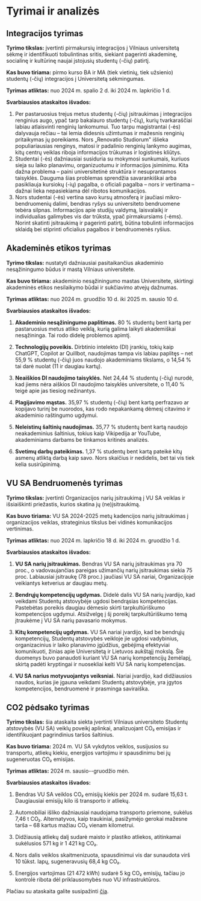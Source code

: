 # Tyrimai ir analizės

## Integracijos tyrimas

**Tyrimo tikslas:** įvertinti pirmakursių integracijos į Vilniaus
universitetą sėkmę ir identifikuoti tobulintinas sritis, siekiant
pagerinti akademinę, socialinę ir kultūrinę naujai įstojusių studentų
(-čių) patirtį.

**Kas buvo tiriama:** pirmo kurso BA ir MA (tiek vietinių, tiek
užsienio) studentų (-čių) integracijos į Universitetą sėkmingumas.

**Tyrimas atliktas:** nuo 2024 m. spalio 2 d. iki 2024 m. lapkričio 1 d.

**Svarbiausios ataskaitos išvados:**

1. Per pastaruosius trejus metus studentų (-čių) įsitraukimas į
integracijos renginius augo, ypač tarp bakalauro studentų (-čių), kurių
tvarkaraščiai labiau atlaisvinti renginių lankomumui. Tuo tarpu
magistrantai (-ės) dalyvauja rečiau – tai lemia didesnis užimtumas ir
mažesnis renginių pritaikymas jų poreikiams. Nors „Renovatio Studiorum"
išlieka populiariausias renginys, matosi ir padalinio renginių lankymo
augimas, kitų centrų veiklas riboja informacijos trūkumas ir logistinės
kliūtys.
2. Studentai (-ės) dažniausiai susiduria su mokymosi sunkumais, kuriuos
sieja su laiko planavimu, organizuotumu ir informacijos įsiminimu. Kita
dažna problema – paini universitetinė struktūra ir nesuprantamos
taisyklės. Dauguma šias problemas sprendžia savarankiškai arba
pasikliauja kursiokų (-ių) pagalba, o oficiali pagalba – nors ir
vertinama – dažnai lieka nepasiekiama dėl ribotos komunikacijos.
3. Nors studentai (-ės) vertina savo kursų atmosferą ir jaučiasi
mikro-bendruomenių dalimi, bendras ryšys su universiteto bendruomene
tebėra silpnas. Informacijos apie studijų valdymą, laisvalaikį ir
individualias galimybes vis dar trūksta, ypač pirmakursiams (-ėms).
Norint skatinti įsitraukimą ir pagerinti patirtį, būtina tobulinti
informacijos sklaidą bei stiprinti oficialius pagalbos ir bendruomenės
ryšius.

## Akademinės etikos tyrimas

**Tyrimo tikslas:** nustatyti dažniausiai pasitaikančius akademinio
nesąžiningumo būdus ir mastą Vilniaus universitete.

**Kas buvo tiriama:** akademinio nesąžiningumo mastas Universitete,
skirtingi akademinės etikos nesilaikymo būdai ir sukčiavimo atvejų
dažnumas.

**Tyrimas atliktas:** nuo 2024 m. gruodžio 10 d. iki 2025 m. sausio 10
d.

**Svarbiausios ataskaitos išvados:**

1. **Akademinio nesąžiningumo paplitimas.** 80 % studentų bent kartą per
  pastaruosius metus atliko veiklą, kurią galima laikyti akademiškai
  nesąžininga. Tai rodo didelę problemos apimtį.

2. **Technologijų poveikis.** Dirbtinio intelekto (DI) įrankių, tokių
  kaip ChatGPT, Copilot ar Quillbot, naudojimas tampa vis labiau
  paplitęs – net 55,9 % studentų (-čių) juos naudojo akademiniams
  tikslams, o 14,54 % tai darė nuolat (11 ir daugiau kartų).

3. **Neaiškios DI naudojimo taisyklės.** Net 24,44 % studentų (-čių)
  nurodė, kad jiems nėra aiškios DI naudojimo taisyklės universitete, o
  11,40 % teigė apie jas tiesiog nežinantys.

4. **Plagijavimo mąstas.** 35,97 % studentų (-čių) bent kartą perfrazavo
  ar kopijavo turinį be nuorodos, kas rodo nepakankamą dėmesį citavimo
  ir akademinio raštingumo ugdymui.

5. **Neleistinų šaltinių naudojimas.** 35,77 % studentų bent kartą
  naudojo neakademinius šaltinius, tokius kaip Vikipedija ar YouTube,
  akademiniams darbams be tinkamos kritinės analizės.

6. **Svetimų darbų pateikimas.** 1,37 % studentų bent kartą pateikė kitų
  asmenų atliktą darbą kaip savo. Nors skaičius ir nedidelis, bet tai
  vis tiek kelia susirūpinimą.

## VU SA Bendruomenės tyrimas

**Tyrimo tikslas:** įvertinti Organizacijos narių įsitraukimą į VU SA
veiklas ir išsiaiškinti priežastis, kurios skatina jų (ne)įsitraukimą.

**Kas buvo tiriama:** VU SA 2024-2025 metų kadencijos narių įsitraukimas
į organizacijos veiklas, strateginius tikslus bei vidinės komunikacijos
vertinimas.

**Tyrimas atliktas:** nuo 2024 m. lapkričio 18 d. iki 2024 m. gruodžio 1
d.

**Svarbiausios ataskaitos išvados:**

1. **VU SA narių įsitraukimas.** Bendras VU SA narių įsitraukimas yra 70
  proc., o vadovaujančias pareigas užimančių narių įsitraukimas siekia
  75 proc. Labiausiai įsitraukę (78 proc.) jaučiasi VU SA nariai,
  Organizacijoje veikiantys ketverius ar daugiau metų.

2. **Bendrųjų kompetencijų ugdymas.** Didelė dalis VU SA narių įvardijo,
  kad veikdami Studentų atstovybėje ugdosi bendrąsias kompetencijas.
  Pastebėtas poreikis daugiau dėmesio skirti tarpkultūriškumo
  kompetencijos ugdymui. Atsižvelgę į šį poreikį tarpkultūriškumo temą
  įtraukėme į VU SA narių pavasario mokymus.

3. **Kitų kompetencijų ugdymas.** VU SA nariai įvardijo, kad be bendrųjų
  kompetencijų, Studentų atstovybės veikloje jie ugdosi vadybinius,
  organizacinius ir laiko planavimo įgūdžius, gebėjimą efektyviai
  komunikuoti, žinias apie Universitetą ir Lietuvos aukštąjį mokslą. Šie
  duomenys buvo panaudoti kuriant VU SA narių kompetencijų žemėlapį,
  skirtą padėti kryptingai ir nuosekliai kelti VU SA narių
  kompetencijas.

4. **VU SA narius motyvuojantys veiksniai.** Nariai įvardijo, kad
  didžiausios naudos, kurias jie įgauna veikdami Studentų atstovybėje,
  yra įgytos kompetencijos, bendruomenė ir prasminga saviraiška.

## CO2 pėdsako tyrimas

**Tyrimo tikslas:** šia ataskaita siekta įvertinti Vilniaus universiteto
Studentų atstovybės (VU SA) veiklų poveikį aplinkai, analizuojant CO₂
emisijas ir identifikuojant pagrindinius taršos šaltinius.

**Kas buvo tiriama:** 2024 m. VU SA vykdytos veiklos, susijusios su
transportu, atliekų kiekiu, energijos vartojimu ir spausdinimu bei jų
sugeneruotas CO₂ emisijas.

**Tyrimas atliktas:** 2024 m. sausio--gruodžio mėn.

**Svarbiausios ataskaitos išvados:**

1. Bendras VU SA veiklos CO₂ emisijų kiekis per 2024 m. sudarė 15,63 t.
  Daugiausiai emisijų kilo iš transporto ir atliekų.

2. Automobiliai išliko dažniausiai naudojama transporto priemone, sukėlus
  7,46 t CO₂. Alternatyvos, kaip traukiniai, pasižymėjo gerokai mažesne
  tarša – 68 kartus mažiau CO₂ vienam kilometrui.

3. Didžiausią atliekų dalį sudarė maisto ir plastiko atliekos,
  atitinkamai sukėlusios 571 kg ir 1 421 kg CO₂.

4. Nors dalis veiklos skaitmenizuota, spausdinimui vis dar sunaudota virš
  10 tūkst. lapų, sugeneravusių 68,4 kg CO₂.

5. Energijos vartojimas (21 472 kWh) sudarė 5 kg CO₂ emisijų, tačiau jo
  kontrolė ribota dėl priklausomybės nuo VU infrastruktūros.

Plačiau su ataskaita galite susipažinti [čia](https://www.vusa.lt/lt/naujiena/vu-sa-co-ataskaita-2024-metais).
